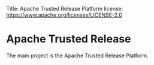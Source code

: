 Title: Apache Trusted Release Platform
license: https://www.apache.org/licenses/LICENSE-2.0

# Apache Trusted Release

The main project is the Apache Trusted Release Platform.
